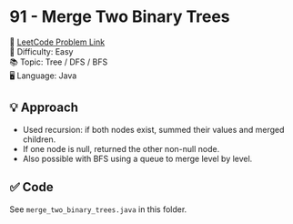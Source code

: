 # 91 - Merge Two Binary Trees

🔗 [LeetCode Problem Link](https://leetcode.com/problems/merge-two-binary-trees/)  
📌 Difficulty: Easy  
📚 Topic: Tree / DFS / BFS  
🖥️ Language: Java

## 💡 Approach
- Used recursion: if both nodes exist, summed their values and merged children.  
- If one node is null, returned the other non-null node.  
- Also possible with BFS using a queue to merge level by level.  

## ✅ Code
See `merge_two_binary_trees.java` in this folder.
